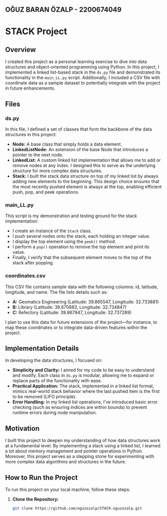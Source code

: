 ##  OĞUZ BARAN ÖZALP - 2200674049



# STACK Project

## Overview

I created this project as a personal learning exercise to dive into data structures and object-oriented programming using Python. In this project, I implemented a linked list-based stack in the `ds.py` file and demonstrated its functionality in the `main_LL.py` script. Additionally, I included a CSV file with coordinate data as a sample dataset to potentially integrate with the project in future enhancements.

## Files

### ds.py
In this file, I defined a set of classes that form the backbone of the data structures in this project:
- **Node:** A base class that simply holds a data element.
- **LinkedListNode:** An extension of the base Node that introduces a pointer to the next node.
- **LinkedList:** A custom linked list implementation that allows me to add or remove nodes at any index. I designed this to serve as the underlying structure for more complex data structures.
- **Stack:** I built the stack data structure on top of my linked list by always adding new elements to the beginning. This design choice ensures that the most recently pushed element is always at the top, enabling efficient push, pop, and peek operations.

### main_LL.py
This script is my demonstration and testing ground for the stack implementation:
- I create an instance of the `Stack` class.
- I push several nodes onto the stack, each holding an integer value.
- I display the top element using the `peek()` method.
- I perform a `pop()` operation to remove the top element and print its value.
- Finally, I verify that the subsequent element moves to the top of the stack after popping.

### coordinates.csv
This CSV file contains sample data with the following columns: id, latitude, longitude, and name. The file lists details such as:
- **A:** Geomatics Engineering (Latitude: 39.865547, Longitude: 32.733881)
- **B:** Library (Latitude: 39.870883, Longitude: 32.734847)
- **C:** Refectory (Latitude: 39.867947, Longitude: 32.737289)

I plan to use this data for future extensions of the project—for instance, to map these coordinates or to integrate data-driven features within the project.

## Implementation Details

In developing the data structures, I focused on:
- **Simplicity and Clarity:** I aimed for my code to be easy to understand and modify. Each class in `ds.py` is modular, allowing me to expand or replace parts of the functionality with ease.
- **Practical Application:** The stack, implemented in a linked list format, mimics real-world stack behavior where the last pushed item is the first to be removed (LIFO principle).
- **Error Handling:** In my linked list operations, I’ve introduced basic error checking (such as ensuring indices are within bounds) to prevent runtime errors during node manipulation.

## Motivation

I built this project to deepen my understanding of how data structures work at a fundamental level. By implementing a stack using a linked list, I learned a lot about memory management and pointer operations in Python. Moreover, this project serves as a stepping stone for experimenting with more complex data algorithms and structures in the future.

## How to Run the Project

To run this project on your local machine, follow these steps:

1. **Clone the Repository:**
   ```bash
   git clone https://github.com/oguzozalp/STACK-oguzozalp.git
